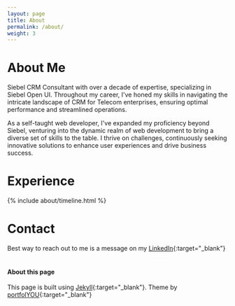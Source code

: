 ```yaml
---
layout: page
title: About
permalink: /about/
weight: 3
---
```


# **About Me**

Siebel CRM Consultant with over a decade of expertise, specializing in Siebel Open UI. Throughout my career, I've honed my skills in navigating the intricate landscape of CRM for Telecom enterprises, ensuring optimal performance and streamlined operations. 

As a self-taught web developer, I've expanded my proficiency beyond Siebel, venturing into the dynamic realm of web development to bring a diverse set of skills to the table. I thrive on challenges, continuously seeking innovative solutions to enhance user experiences and drive business success.

<!-- <div class="row">
{% include about/skills.html title="Programming Skills" source=site.data.programming-skills %}
{% include about/skills.html title="Other Skills" source=site.data.other-skills %}
</div> -->

# **Experience**

<div class="row">
{% include about/timeline.html %}
</div>

# **Contact**

Best way to reach out to me is a message on my [LinkedIn](https://www.linkedin.com/in/sandeep-menon-7917121a){:target="_blank"}
<br><br>

#### **About this page**

This page is built using [Jekyll](https://jekyllrb.com){:target="_blank"}. Theme by [portfolYOU](https://github.com/YoussefRaafatNasry/portfolYOU){:target="_blank"}